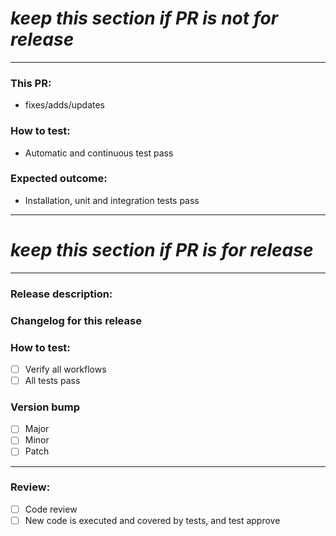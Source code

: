 # _keep this section if PR is not for release_

---
### This PR:

- fixes/adds/updates

### How to test:

- Automatic and continuous test pass

### Expected outcome:
- Installation, unit and integration tests pass
---

# _keep this section if PR is for release_

---
### Release description:


### Changelog for this release


### How to test:

- [ ] Verify all workflows
- [ ] All tests pass

### Version bump

- [ ] Major
- [ ] Minor
- [ ] Patch
---

### Review:
- [ ] Code review
- [ ] New code is executed and covered by tests, and test approve
